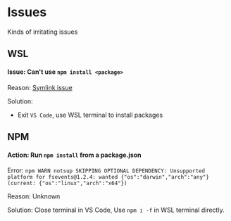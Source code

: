 # Issues
Kinds of irritating issues

## WSL
#### Issue: Can't use `npm install <package>` 
Reason: [Symlink issue]( https://github.com/microsoft/WSL/issues/3 )

Solution: 

- Exit `VS Code`, use WSL terminal to install packages



## NPM

#### Action: Run `npm install`  from a package.json

Error: `npm WARN notsup SKIPPING OPTIONAL DEPENDENCY: Unsupported platform for fsevents@1.2.4: wanted {"os":"darwin","arch":"any"} (current: {"os":"linux","arch":"x64"})`

Reason: Unknown

Solution: Close terminal in VS Code, Use `npm i -f` in WSL terminal directly.
